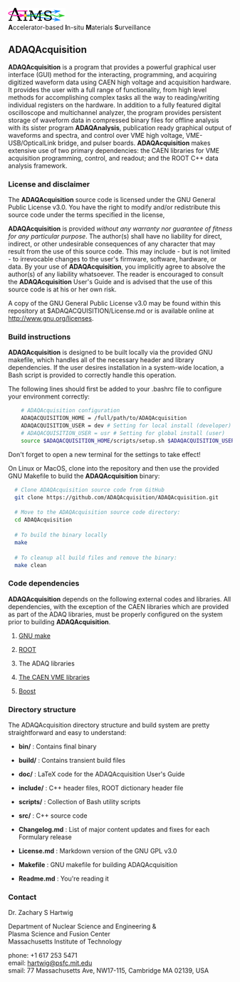 ![AIMS Logo](doc/figures/AIMSLogo_BoldPastelColors.png "Accelerator-based In-situ Materials Surveillance")  
**A**ccelerator-based **I**n-situ **M**aterials **S**urveillance


## ADAQAcquisition ##

**ADAQAcquisition** is a program that provides a powerful graphical
user interface (GUI) method for the interacting, programming, and
acquiring digitized waveform data using CAEN high voltage and
acquisition hardware. It provides the user with a full range of
functionality, from high level methods for accomplishing complex tasks
all the way to reading/writing individual registers on the
hardware. In addition to a fully featured digital oscilloscope and
multichannel analyzer, the program provides persistent storage of
waveform data in compressed binary files for offline analysis with its
sister program **ADAQAnalysis**, publication ready graphical output of
waveforms and spectra, and control over VME high voltage,
VME-USB/OpticalLink bridge, and pulser boards. **ADAQAcquisition**
makes extensive use of two primary dependencies: the CAEN libraries
for VME acquisition programming, control, and readout; and the ROOT
C++ data analysis framework.


### License and disclaimer ###

The **ADAQAcquisition** source code is licensed under the GNU General
Public License v3.0.  You have the right to modify and/or redistribute
this source code under the terms specified in the license,

**ADAQAcquisition** is provided *without any warranty nor guarantee of
fitness for any particular purpose*. The author(s) shall have no
liability for direct, indirect, or other undesirable consequences of
any character that may result from the use of this source code. This
may include - but is not limited - to irrevocable changes to the
user's firmware, software, hardware, or data. By your use of
**ADAQAcquisition**, you implicitly agree to absolve the author(s) of
any liability whatsoever. The reader is encouraged to consult the
**ADAQAcquisition** User's Guide and is advised that the use of this
source code is at his or her own risk.

A copy of the GNU General Public License v3.0 may be found within this
repository at $ADAQACQUISITION/License.md or is available online at
http://www.gnu.org/licenses.


### Build instructions ###

**ADAQAcquisition** is designed to be built locally via the provided
GNU makefile, which handles all of the necessary header and library
dependencies. If the user desires installation in a system-wide
location, a Bash script is provided to correctly handle this
operation.


The following lines should first be added to your .bashrc file to
configure your environment correctly:

```bash 
    # ADAQAcquisition configuration
    ADAQACQUISITION_HOME = /full/path/to/ADAQAcquisition
    ADAQACQUISITION_USER = dev # Setting for local install (developer)
    # ADAQACQUISITION_USER = usr # Setting for global install (user)
    source $ADAQACQUISITION_HOME/scripts/setup.sh $ADAQACQUISITION_USER >& /dev/null
```
Don't forget to open a new terminal for the settings to take effect!

On Linux or MacOS, clone into the repository and then use the provided
GNU Makefile to build the **ADAQAcquisition** binary:

```bash
  # Clone ADAQAcquisition source code from GitHub
  git clone https://github.com/ADAQAcquisition/ADAQAcquisition.git

  # Move to the ADAQAcquisition source code directory:
  cd ADAQAcquisition
  
  # To build the binary locally
  make  

  # To cleanup all build files and remove the binary:
  make clean  
```

### Code dependencies ###

**ADAQAcquisition** depends on the following external codes and
libraries. All dependencies, with the exception of the CAEN libraries
which are provided as part of the ADAQ libraries, must be properly
configured on the system prior to building **ADAQAcquisition**.

1. [GNU make](http://www.gnu.org/software/make/)

2. [ROOT](http://root.cern.ch/drupal/)

3. The ADAQ libraries

4. [The CAEN VME libraries](http://www.caen.it/csite/Function.jsp?parent=38&idfun=99)

5. [Boost](http://www.boost.org/)


### Directory structure ###

The ADAQAcquisition directory structure and build system are pretty
straightforward and easy to understand:

  - **bin/**       : Contains final binary

  - **build/**     : Contains transient build files

  - **doc/**       : LaTeX code for the ADAQAcquisition User's Guide

  - **include/**   : C++ header files, ROOT dictionary header file

  - **scripts/**   : Collection of Bash utility scripts

  - **src/**       : C++ source code 

  - **Changelog.md** : List of major content updates and fixes for each Formulary release
  
  - **License.md**   : Markdown version of the GNU GPL v3.0 
  
  - **Makefile**     : GNU makefile for building ADAQAcquisition

  - **Readme.md**  : You're reading it

### Contact ###

Dr. Zachary S Hartwig  

Department of Nuclear Science and Engineering &  
Plasma Science and Fusion Center  
Massachusetts Institute of Technology  

phone: +1 617 253 5471  
email: [hartwig@psfc.mit.edu](mailto:hartwig@psfc.mit.edu)  
smail: 77 Massachusetts Ave, NW17-115, Cambridge MA 02139, USA

